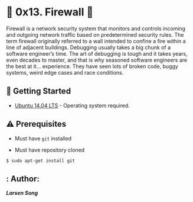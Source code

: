  # :shell: 0x13. Firewall :shell:
 

Firewall is a network security system that monitors and controls incoming and outgoing network traffic based on predetermined security rules.
The term firewall originally referred to a wall intended to confine a fire within a line of adjacent buildings.
Debugging usually takes a big chunk of a software engineer’s time. The art of debugging is tough and it takes years, even decades to master, and that is why seasoned software engineers are the best at it… experience. They have seen lots of broken code, buggy systems, weird edge cases and race conditions.


## :running: Getting Started

* [Ubuntu 14.04 LTS](http://releases.ubuntu.com/14.04/) - Operating system required.

## :warning: Prerequisites

* Must have `git` installed

* Must have repository cloned

```
$ sudo apt-get install git
```

## : Author: 
 
 ***Larsen Song***
